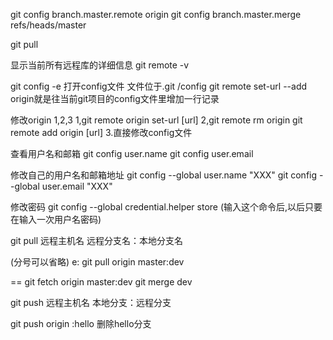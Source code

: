 git config branch.master.remote origin
git config branch.master.merge refs/heads/master

git pull

显示当前所有远程库的详细信息
git remote -v

git config -e 打开config文件
文件位于.git /config
git remote set-url --add origin就是往当前git项目的config文件里增加一行记录

修改origin 1,2,3
1,git remote origin set-url [url]
2,git remote rm origin
	git remote add origin [url]
3.直接修改config文件


查看用户名和邮箱
git config user.name
git config user.email

修改自己的用户名和邮箱地址
git config --global user.name "XXX"
git config --global user.email "XXX"

修改密码
git config --global credential.helper store (输入这个命令后,以后只要在输入一次用户名密码)


git pull 远程主机名 远程分支名：本地分支名

(分号可以省略)
e:
git pull origin master:dev

==
git fetch origin master:dev
git merge dev




git push 远程主机名 本地分支：远程分支

git push origin :hello
删除hello分支



